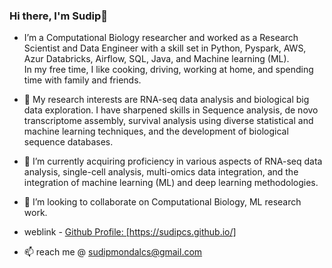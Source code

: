 ### Hi there, I'm Sudip👋

<!--
**sudipcs/sudipcs** is a ✨ _special_ ✨ repository because its `README.md` (this file) appears on your GitHub profile.

Here are some ideas to get you started:

- 🔭 I’m currently working on ...
- 🌱 I’m currently learning ...
- 👯 I’m looking to collaborate on ...
- 🤔 I’m looking for help with ...
- 💬 Ask me about ...
- 📫 How to reach me: ...
- 😄 Pronouns: ...
- ⚡ Fun fact: ...
-->

- I’m a Computational Biology researcher and worked as a Research Scientist and Data Engineer with a skill set in Python, Pyspark, AWS, Azur Databricks, Airflow, SQL, Java, and Machine learning (ML). <br/>
  In my free time, I like cooking, driving, working at home, and spending time with family and friends.
  
- 👀 My research interests are RNA-seq data analysis and biological big data exploration. I have sharpened skills in Sequence analysis, de novo transcriptome assembly, survival analysis using diverse statistical and machine learning techniques, and the development of biological sequence databases.
- 🌱 I’m currently acquiring proficiency in various aspects of RNA-seq data analysis, single-cell analysis, multi-omics data integration, and the integration of machine learning (ML) and deep learning methodologies.
- 💞️ I’m looking to collaborate on Computational Biology, ML research work.
- weblink - <a href="https://sudipcs.github.io/" target="_blank">Github Profile: [https://sudipcs.github.io/]</a> 
- 📫 reach me @ sudipmondalcs@gmail.com
